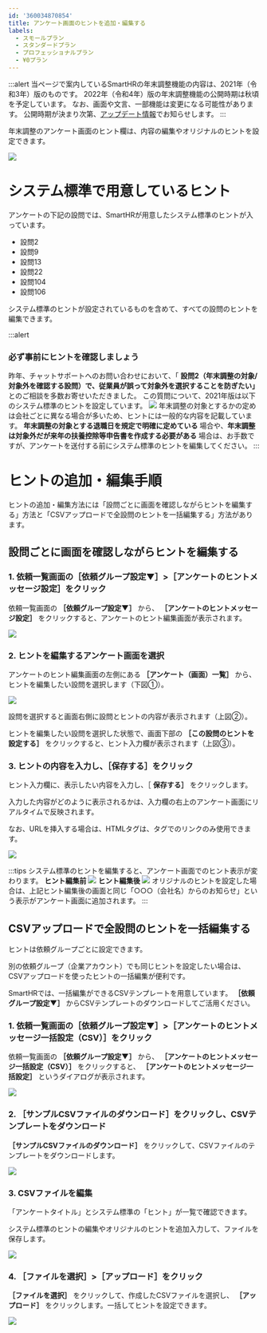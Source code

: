 ```yaml
---
id: '360034870854'
title: アンケート画面のヒントを追加・編集する
labels:
  - スモールプラン
  - スタンダードプラン
  - プロフェッショナルプラン
  - ¥0プラン
---
```

:::alert
当ページで案内しているSmartHRの年末調整機能の内容は、2021年（令和3年）版のものです。
2022年（令和4年）版の年末調整機能の公開時期は秋頃を予定しています。
なお、画面や文言、一部機能は変更になる可能性があります。
公開時期が決まり次第、[アップデート情報](https://smarthr.jp/update)でお知らせします。
:::

年末調整のアンケート画面のヒント欄は、内容の編集やオリジナルのヒントを設定できます。

![](./00________SmartHR____________.png)

# システム標準で用意しているヒント

アンケートの下記の設問では、SmartHRが用意したシステム標準のヒントが入っています。

- 設問2
- 設問9
- 設問13
- 設問22
- 設問104
- 設問106

システム標準のヒントが設定されているものを含めて、すべての設問のヒントを編集できます。

:::alert
### 必ず事前にヒントを確認しましょう
昨年、チャットサポートへのお問い合わせにおいて、「 **設問2（年末調整の対象/対象外を確認する設問）で、従業員が誤って対象外を選択することを防ぎたい」** とのご相談を多数お寄せいただきました。
この質問について、2021年版は以下のシステム標準のヒントを設定しています。
![](./01________SmartHR____________.png)
年末調整の対象とするかの定めは会社ごとに異なる場合が多いため、ヒントには一般的な内容を記載しています。
**年末調整の対象とする退職日を規定で明確に定めている** 場合や、**年末調整は対象外だが来年の扶養控除等申告書を作成する必要がある** 場合は、お手数ですが、アンケートを送付する前にシステム標準のヒントを編集してください。
:::

# ヒントの追加・編集手順

ヒントの追加・編集方法には「設問ごとに画面を確認しながらヒントを編集する」方法と「CSVアップロードで全設問のヒントを一括編集する」方法があります。

## 設問ごとに画面を確認しながらヒントを編集する

### 1\. 依頼一覧画面の［依頼グループ設定▼］>［アンケートのヒントメッセージ設定］をクリック

依頼一覧画面の **［依頼グループ設定▼］**  から、 **［アンケートのヒントメッセージ設定］** をクリックすると、アンケートのヒント編集画面が表示されます。

![](./02________SmartHR____________.png)

### 2\. ヒントを編集するアンケート画面を選択

アンケートのヒント編集画面の左側にある **［アンケート（画面）一覧］** から、ヒントを編集したい設問を選択します（下図①）。

![](./03________SmartHR____________.png)

設問を選択すると画面右側に設問とヒントの内容が表示されます（上図②）。

ヒントを編集したい設問を選択した状態で、画面下部の **［この設問のヒントを設定する］** をクリックすると、ヒント入力欄が表示されます（上図③）。

### 3\. ヒントの内容を入力し、［保存する］をクリック

ヒント入力欄に、表示したい内容を入力し、［ **保存する］** をクリックします。

入力した内容がどのように表示されるかは、入力欄の右上のアンケート画面にリアルタイムで反映されます。

なお、URLを挿入する場合は、HTMLタグは、<a>タグでのリンクのみ使用できます。

![](./04________SmartHR____________.png)

:::tips
システム標準のヒントを編集すると、アンケート画面でのヒント表示が変わります。
**ヒント編集前**
![](./05________SmartHR____________.png)
**ヒント編集後**
![](./06________SmartHR____________.png)
オリジナルのヒントを設定した場合は、上記ヒント編集後の画面と同じ「○○○（会社名）からのお知らせ」という表示がアンケート画面に追加されます。
:::

## CSVアップロードで全設問のヒントを一括編集する

ヒントは依頼グループごとに設定できます。

別の依頼グループ（企業アカウント）でも同じヒントを設定したい場合は、CSVアップロードを使ったヒントの一括編集が便利です。

SmartHRでは、一括編集ができるCSVテンプレートを用意しています。 **［依頼グループ設定▼］** からCSVテンプレートのダウンロードしてご活用ください。

### 1\. 依頼一覧画面の［依頼グループ設定▼］>［アンケートのヒントメッセージ一括設定（CSV）］をクリック

依頼一覧画面の **［依頼グループ設定▼］**  から、 **［アンケートのヒントメッセージ一括設定（CSV）］** をクリックすると、 **［アンケートのヒントメッセージ一括設定］** というダイアログが表示されます。

![](./07________SmartHR____________.png)

### 2\. ［サンプルCSVファイルのダウンロード］をクリックし、CSVテンプレートをダウンロード

 **［サンプルCSVファイルのダウンロード］** をクリックして、CSVファイルのテンプレートをダウンロードします。

![](./08________SmartHR____________.png)

### 3\. CSVファイルを編集

「アンケートタイトル」とシステム標準の「ヒント」が一覧で確認できます。

システム標準のヒントの編集やオリジナルのヒントを追加入力して、ファイルを保存します。

![](./default_question_hints__3_.png)

### 4\. ［ファイルを選択］>［アップロード］をクリック

 **［ファイルを選択］** をクリックして、作成したCSVファイルを選択し、 **［アップロード］** をクリックします。一括してヒントを設定できます。

![](./09________SmartHR____________.png)
